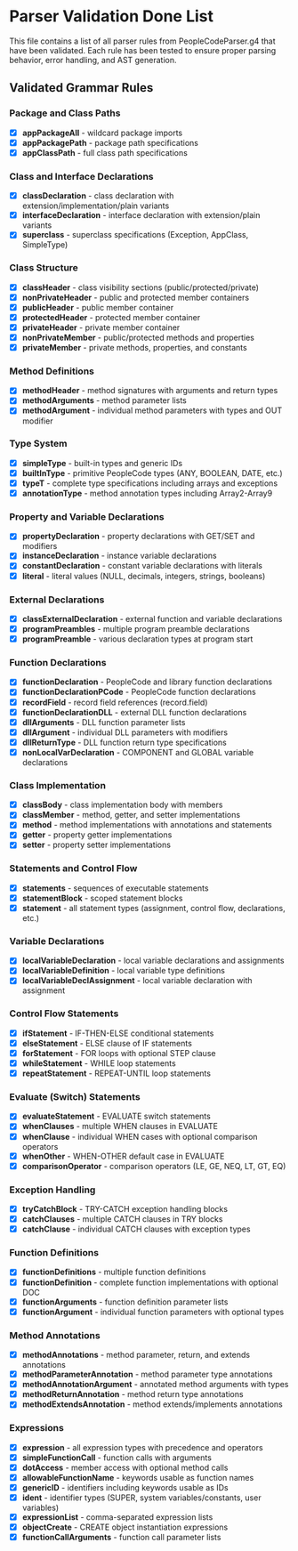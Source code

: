 # Parser Validation Done List

This file contains a list of all parser rules from PeopleCodeParser.g4 that have been validated. Each rule has been tested to ensure proper parsing behavior, error handling, and AST generation.

## Validated Grammar Rules

### Package and Class Paths
- [x] **appPackageAll** - wildcard package imports
- [x] **appPackagePath** - package path specifications
- [x] **appClassPath** - full class path specifications

### Class and Interface Declarations
- [x] **classDeclaration** - class declaration with extension/implementation/plain variants
- [x] **interfaceDeclaration** - interface declaration with extension/plain variants
- [x] **superclass** - superclass specifications (Exception, AppClass, SimpleType)

### Class Structure
- [x] **classHeader** - class visibility sections (public/protected/private)
- [x] **nonPrivateHeader** - public and protected member containers
- [x] **publicHeader** - public member container
- [x] **protectedHeader** - protected member container
- [x] **privateHeader** - private member container
- [x] **nonPrivateMember** - public/protected methods and properties
- [x] **privateMember** - private methods, properties, and constants

### Method Definitions
- [x] **methodHeader** - method signatures with arguments and return types
- [x] **methodArguments** - method parameter lists
- [x] **methodArgument** - individual method parameters with types and OUT modifier

### Type System
- [x] **simpleType** - built-in types and generic IDs
- [x] **builtInType** - primitive PeopleCode types (ANY, BOOLEAN, DATE, etc.)
- [x] **typeT** - complete type specifications including arrays and exceptions
- [x] **annotationType** - method annotation types including Array2-Array9

### Property and Variable Declarations
- [x] **propertyDeclaration** - property declarations with GET/SET and modifiers
- [x] **instanceDeclaration** - instance variable declarations
- [x] **constantDeclaration** - constant variable declarations with literals
- [x] **literal** - literal values (NULL, decimals, integers, strings, booleans)

### External Declarations
- [x] **classExternalDeclaration** - external function and variable declarations
- [x] **programPreambles** - multiple program preamble declarations
- [x] **programPreamble** - various declaration types at program start

### Function Declarations
- [x] **functionDeclaration** - PeopleCode and library function declarations
- [x] **functionDeclarationPCode** - PeopleCode function declarations
- [x] **recordField** - record field references (record.field)
- [x] **functionDeclarationDLL** - external DLL function declarations
- [x] **dllArguments** - DLL function parameter lists
- [x] **dllArgument** - individual DLL parameters with modifiers
- [x] **dllReturnType** - DLL function return type specifications
- [x] **nonLocalVarDeclaration** - COMPONENT and GLOBAL variable declarations

### Class Implementation
- [x] **classBody** - class implementation body with members
- [x] **classMember** - method, getter, and setter implementations
- [x] **method** - method implementations with annotations and statements
- [x] **getter** - property getter implementations
- [x] **setter** - property setter implementations

### Statements and Control Flow
- [x] **statements** - sequences of executable statements
- [x] **statementBlock** - scoped statement blocks
- [x] **statement** - all statement types (assignment, control flow, declarations, etc.)

### Variable Declarations
- [x] **localVariableDeclaration** - local variable declarations and assignments
- [x] **localVariableDefinition** - local variable type definitions
- [x] **localVariableDeclAssignment** - local variable declaration with assignment

### Control Flow Statements
- [x] **ifStatement** - IF-THEN-ELSE conditional statements
- [x] **elseStatement** - ELSE clause of IF statements
- [x] **forStatement** - FOR loops with optional STEP clause
- [x] **whileStatement** - WHILE loop statements
- [x] **repeatStatement** - REPEAT-UNTIL loop statements

### Evaluate (Switch) Statements
- [x] **evaluateStatement** - EVALUATE switch statements
- [x] **whenClauses** - multiple WHEN clauses in EVALUATE
- [x] **whenClause** - individual WHEN cases with optional comparison operators
- [x] **whenOther** - WHEN-OTHER default case in EVALUATE
- [x] **comparisonOperator** - comparison operators (LE, GE, NEQ, LT, GT, EQ)

### Exception Handling
- [x] **tryCatchBlock** - TRY-CATCH exception handling blocks
- [x] **catchClauses** - multiple CATCH clauses in TRY blocks
- [x] **catchClause** - individual CATCH clauses with exception types

### Function Definitions
- [x] **functionDefinitions** - multiple function definitions
- [x] **functionDefinition** - complete function implementations with optional DOC
- [x] **functionArguments** - function definition parameter lists
- [x] **functionArgument** - individual function parameters with optional types

### Method Annotations
- [x] **methodAnnotations** - method parameter, return, and extends annotations
- [x] **methodParameterAnnotation** - method parameter type annotations
- [x] **methodAnnotationArgument** - annotated method arguments with types
- [x] **methodReturnAnnotation** - method return type annotations
- [x] **methodExtendsAnnotation** - method extends/implements annotations

### Expressions
- [x] **expression** - all expression types with precedence and operators
- [x] **simpleFunctionCall** - function calls with arguments
- [x] **dotAccess** - member access with optional method calls
- [x] **allowableFunctionName** - keywords usable as function names
- [x] **genericID** - identifiers including keywords usable as IDs
- [x] **ident** - identifier types (SUPER, system variables/constants, user variables)
- [x] **expressionList** - comma-separated expression lists
- [x] **objectCreate** - CREATE object instantiation expressions
- [x] **functionCallArguments** - function call parameter lists